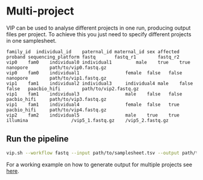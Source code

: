 # Multi-project

VIP can be used to analyse different projects in one run, producing output files per project.
To achieve this you just need to specify different projects in one samplesheet.

```
family_id  individual_id	paternal_id	maternal_id	sex affected	proband	sequencing_platform	fastq		fastq_r1		fastq_r2
vip0	fam0	individual0	individual1			male	true	true	nanopore		path/to/vip0.fastq.gz
vip0	fam0	individual1					female	false	false	nanopore		path/to/vip1.fastq.gz
vip1	fam1	individual2	individual3 	individual4	male	false	false	paacbio_hifi		path/to/vip2.fastq.gz
vip1	fam1	individual3					male	false	false	pacbio_hifi		path/to/vip3.fastq.gz
vip1	fam1	individual4					female	false	true	pacbio_hifi		path/to/vip4.fastq.gz
vip2	fam2	individual5					male	true	true	illumina				/vip5_1.fastq.gz	/vip5_2.fastq.gz
```

## Run the pipeline

```bash
vip.sh --workflow fastq --input path/to/samplesheet.tsv --output path/to/output/folder
```

For a working example on how to generate output for multiple projects
see [here](https://github.com/molgenis/vip/blob/main/test/test_vcf.sh#L82).
